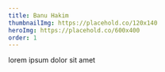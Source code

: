 ```yaml
---
title: Banu Hakim
thumbnailImg: https://placehold.co/120x140
heroImg: https://placehold.co/600x400
order: 1
---
```

lorem ipsum dolor sit amet